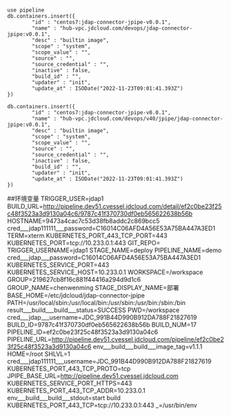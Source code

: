 ##
```
use pipeline
db.containers.insert({
        "id" : "centos7:jdap-connector-jpipe-v0.0.1",
        "name" : "hub-vpc.jdcloud.com/devops/jdap-connector-jpipe:v0.0.1",
        "desc" : "builtin image",
        "scope" : "system",
        "scope_value" : "",
        "source" : "",
        "source_credential" : "",
        "inactive" : false,
        "build_id" : "",
        "updater" : "init",
        "update_at" : ISODate("2022-11-23T09:01:41.393Z")
})

db.containers.insert({
        "id" : "centos7:jdap-connector-jpipe-v0.0.1",
        "name" : "hub-vpc.jdcloud.com/devops/v40/jpipe/jdap-connector-jpipe:v0.0.1",
        "desc" : "builtin image",
        "scope" : "system",
        "scope_value" : "",
        "source" : "",
        "source_credential" : "",
        "inactive" : false,
        "build_id" : "",
        "updater" : "init",
        "update_at" : ISODate("2022-11-23T09:01:41.393Z")
})
```

##环境变量
TRIGGER_USER=jdap1
BUILD_URL=http://pipeline.dev51.cvessel.jdcloud.com/detail/ef2c0be23f25c48f3523a3d9130a04c6/9787c41f370730df0eb565622638b56b
HOSTNAME=9473a4cac7c53d38fb8addc2c869bcc5
cred___jdap111111___password=C16014C06AFD4A56E53A75BA447A3ED1
TERM=xterm
KUBERNETES_PORT_443_TCP_PORT=443
KUBERNETES_PORT=tcp://10.233.0.1:443
GIT_REPO=
TRIGGER_USERNAME=jdap1
STAGE_NAME=deploy
PIPELINE_NAME=demo
cred___jdap___password=C16014C06AFD4A56E53A75BA447A3ED1
KUBERNETES_SERVICE_PORT=443
KUBERNETES_SERVICE_HOST=10.233.0.1
WORKSPACE=/workspace
GROUP=219627cb8f16c881f44416a294d9d1c6
GROUP_NAME=chenwenming
STAGE_DISPLAY_NAME=部署
BASE_HOME=/etc/jdcloud/jdap-connector-jpipe
PATH=/usr/local/sbin:/usr/local/bin:/usr/sbin:/usr/bin:/sbin:/bin
result___build___build___status=SUCCESS
PWD=/workspace
cred___jdap___username=JDC_991B44D990B912DA788F21827619
BUILD_ID=9787c41f370730df0eb565622638b56b
BUILD_NUM=17
PIPELINE_ID=ef2c0be23f25c48f3523a3d9130a04c6
PIPELINE_URL=http://pipeline.dev51.cvessel.jdcloud.com/pipeline/ef2c0be23f25c48f3523a3d9130a04c6
env___build___build___image_tag=v1.1.1
HOME=/root
SHLVL=1
cred___jdap111111___username=JDC_991B44D990B912DA788F21827619
KUBERNETES_PORT_443_TCP_PROTO=tcp
JPIPE_BASE_URL=http://pipeline.dev51.cvessel.jdcloud.com
KUBERNETES_SERVICE_PORT_HTTPS=443
KUBERNETES_PORT_443_TCP_ADDR=10.233.0.1
env___build___build___stdout=start build
KUBERNETES_PORT_443_TCP=tcp://10.233.0.1:443
_=/usr/bin/env
